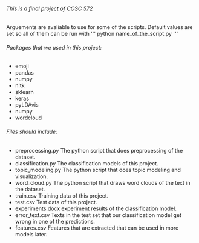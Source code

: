 ###### This is a final project of COSC 572
Arguements are avaliable to use for some of the scripts. Default values are set so all of them can be run with
'''
python name_of_the_script.py
'''

###### Packages that we used in this project:
- emoji
- pandas
- numpy
- nltk       
- sklearn
- keras
- pyLDAvis
- numpy
- wordcloud

###### Files should include:
- preprocessing.py     The python script that does preprocessing of the dataset.
- classification.py    The classification models of this project.
- topic_modeling.py    The python script that does topic modeling and visualization.
- word_cloud.py        The python script that draws word clouds of the text in the dataset.
- train.csv            Training data of this project.
- test.csv             Test data of this project.
- experiments.docx     experiment results of the classification model.
- error_text.csv       Texts in the test set that our classification model get wrong in one of the predictions.
- features.csv         Features that are extracted that can be used in more models later.
